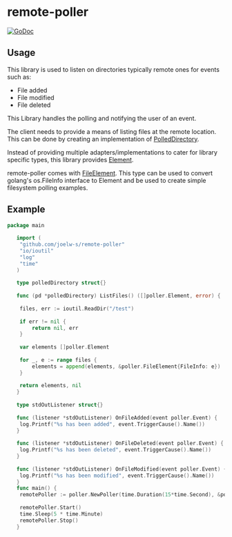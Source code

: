 # remote-poller
[![GoDoc](https://godoc.org/github.com/JoelW-S/remote-poller?status.svg)](https://godoc.org/github.com/JoelW-S/remote-poller)

## Usage

This library is used to listen on directories typically remote ones for events such as:

* File added
* File modified
* File deleted

This Library handles the polling and notifying the user of an event. 

The client needs to provide a means of listing files at the remote location. This can be done by 
creating an implementation of [PolledDirectory](https://github.com/JoelW-S/remote-poller/blob/master/cycler.go#L15).

Instead of providing multiple adapters/implementations to cater for library specific types, 
this library provides [Element](https://github.com/JoelW-S/remote-poller/blob/master/element.go).

remote-poller comes with [FileElement](https://github.com/JoelW-S/remote-poller/blob/master/element.go#L26).
This type can be used to convert golang's os.FileInfo interface to Element 
and be used to create simple filesystem polling examples.

## Example

```go
package main
   
   import (
   	"github.com/joelw-s/remote-poller"
   	"io/ioutil"
   	"log"
   	"time"
   )
   
   type polledDirectory struct{}
   
   func (pd *polledDirectory) ListFiles() ([]poller.Element, error) {
   
   	files, err := ioutil.ReadDir("/test")
   
   	if err != nil {
   		return nil, err
   	}
   
   	var elements []poller.Element
   
   	for _, e := range files {
   		elements = append(elements, &poller.FileElement{FileInfo: e})
   	}
   
   	return elements, nil
   }
   
   type stdOutListener struct{}
   
   func (listener *stdOutListener) OnFileAdded(event poller.Event) {
   	log.Printf("%s has been added", event.TriggerCause().Name())
   }
   
   func (listener *stdOutListener) OnFileDeleted(event poller.Event) {
   	log.Printf("%s has been deleted", event.TriggerCause().Name())
   }
   
   func (listener *stdOutListener) OnFileModified(event poller.Event) {
   	log.Printf("%s has been modified", event.TriggerCause().Name())
   }
   func main() {
   	remotePoller := poller.NewPoller(time.Duration(15*time.Second), &polledDirectory{}, []poller.Receiver{&stdOutListener{}})
   
   	remotePoller.Start()
   	time.Sleep(5 * time.Minute)
   	remotePoller.Stop()
   }
```


